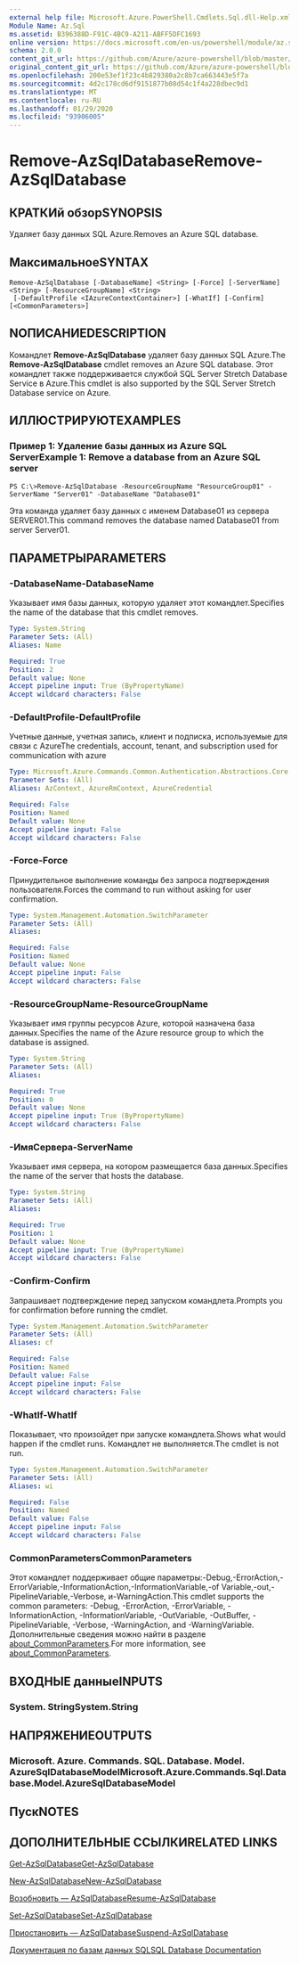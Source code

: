 ```yaml
---
external help file: Microsoft.Azure.PowerShell.Cmdlets.Sql.dll-Help.xml
Module Name: Az.Sql
ms.assetid: B396388D-F91C-4BC9-A211-ABFF5DFC1693
online version: https://docs.microsoft.com/en-us/powershell/module/az.sql/remove-azsqldatabase
schema: 2.0.0
content_git_url: https://github.com/Azure/azure-powershell/blob/master/src/Sql/Sql/help/Remove-AzSqlDatabase.md
original_content_git_url: https://github.com/Azure/azure-powershell/blob/master/src/Sql/Sql/help/Remove-AzSqlDatabase.md
ms.openlocfilehash: 200e53ef1f23c4b829380a2c8b7ca663443e5f7a
ms.sourcegitcommit: 4d2c178cd6df9151877b08d54c1f4a228dbec9d1
ms.translationtype: MT
ms.contentlocale: ru-RU
ms.lasthandoff: 01/29/2020
ms.locfileid: "93906005"
---
```

# <span data-ttu-id="80385-101">Remove-AzSqlDatabase</span><span class="sxs-lookup"><span data-stu-id="80385-101">Remove-AzSqlDatabase</span></span>

## <span data-ttu-id="80385-102">КРАТКИй обзор</span><span class="sxs-lookup"><span data-stu-id="80385-102">SYNOPSIS</span></span>
<span data-ttu-id="80385-103">Удаляет базу данных SQL Azure.</span><span class="sxs-lookup"><span data-stu-id="80385-103">Removes an Azure SQL database.</span></span>

## <span data-ttu-id="80385-104">Максимальное</span><span class="sxs-lookup"><span data-stu-id="80385-104">SYNTAX</span></span>

```
Remove-AzSqlDatabase [-DatabaseName] <String> [-Force] [-ServerName] <String> [-ResourceGroupName] <String>
 [-DefaultProfile <IAzureContextContainer>] [-WhatIf] [-Confirm] [<CommonParameters>]
```

## <span data-ttu-id="80385-105">NОПИСАНИЕ</span><span class="sxs-lookup"><span data-stu-id="80385-105">DESCRIPTION</span></span>
<span data-ttu-id="80385-106">Командлет **Remove-AzSqlDatabase** удаляет базу данных SQL Azure.</span><span class="sxs-lookup"><span data-stu-id="80385-106">The **Remove-AzSqlDatabase** cmdlet removes an Azure SQL database.</span></span>
<span data-ttu-id="80385-107">Этот командлет также поддерживается службой SQL Server Stretch Database Service в Azure.</span><span class="sxs-lookup"><span data-stu-id="80385-107">This cmdlet is also supported by the SQL Server Stretch Database service on Azure.</span></span>

## <span data-ttu-id="80385-108">ИЛЛЮСТРИРУЮТ</span><span class="sxs-lookup"><span data-stu-id="80385-108">EXAMPLES</span></span>

### <span data-ttu-id="80385-109">Пример 1: Удаление базы данных из Azure SQL Server</span><span class="sxs-lookup"><span data-stu-id="80385-109">Example 1: Remove a database from an Azure SQL server</span></span>
```
PS C:\>Remove-AzSqlDatabase -ResourceGroupName "ResourceGroup01" -ServerName "Server01" -DatabaseName "Database01"
```

<span data-ttu-id="80385-110">Эта команда удаляет базу данных с именем Database01 из сервера SERVER01.</span><span class="sxs-lookup"><span data-stu-id="80385-110">This command removes the database named Database01 from server Server01.</span></span>

## <span data-ttu-id="80385-111">ПАРАМЕТРЫ</span><span class="sxs-lookup"><span data-stu-id="80385-111">PARAMETERS</span></span>

### <span data-ttu-id="80385-112">-DatabaseName</span><span class="sxs-lookup"><span data-stu-id="80385-112">-DatabaseName</span></span>
<span data-ttu-id="80385-113">Указывает имя базы данных, которую удаляет этот командлет.</span><span class="sxs-lookup"><span data-stu-id="80385-113">Specifies the name of the database that this cmdlet removes.</span></span>

```yaml
Type: System.String
Parameter Sets: (All)
Aliases: Name

Required: True
Position: 2
Default value: None
Accept pipeline input: True (ByPropertyName)
Accept wildcard characters: False
```

### <span data-ttu-id="80385-114">-DefaultProfile</span><span class="sxs-lookup"><span data-stu-id="80385-114">-DefaultProfile</span></span>
<span data-ttu-id="80385-115">Учетные данные, учетная запись, клиент и подписка, используемые для связи с Azure</span><span class="sxs-lookup"><span data-stu-id="80385-115">The credentials, account, tenant, and subscription used for communication with azure</span></span>

```yaml
Type: Microsoft.Azure.Commands.Common.Authentication.Abstractions.Core.IAzureContextContainer
Parameter Sets: (All)
Aliases: AzContext, AzureRmContext, AzureCredential

Required: False
Position: Named
Default value: None
Accept pipeline input: False
Accept wildcard characters: False
```

### <span data-ttu-id="80385-116">-Force</span><span class="sxs-lookup"><span data-stu-id="80385-116">-Force</span></span>
<span data-ttu-id="80385-117">Принудительное выполнение команды без запроса подтверждения пользователя.</span><span class="sxs-lookup"><span data-stu-id="80385-117">Forces the command to run without asking for user confirmation.</span></span>

```yaml
Type: System.Management.Automation.SwitchParameter
Parameter Sets: (All)
Aliases:

Required: False
Position: Named
Default value: None
Accept pipeline input: False
Accept wildcard characters: False
```

### <span data-ttu-id="80385-118">-ResourceGroupName</span><span class="sxs-lookup"><span data-stu-id="80385-118">-ResourceGroupName</span></span>
<span data-ttu-id="80385-119">Указывает имя группы ресурсов Azure, которой назначена база данных.</span><span class="sxs-lookup"><span data-stu-id="80385-119">Specifies the name of the Azure resource group to which the database is assigned.</span></span>

```yaml
Type: System.String
Parameter Sets: (All)
Aliases:

Required: True
Position: 0
Default value: None
Accept pipeline input: True (ByPropertyName)
Accept wildcard characters: False
```

### <span data-ttu-id="80385-120">-ИмяСервера</span><span class="sxs-lookup"><span data-stu-id="80385-120">-ServerName</span></span>
<span data-ttu-id="80385-121">Указывает имя сервера, на котором размещается база данных.</span><span class="sxs-lookup"><span data-stu-id="80385-121">Specifies the name of the server that hosts the database.</span></span>

```yaml
Type: System.String
Parameter Sets: (All)
Aliases:

Required: True
Position: 1
Default value: None
Accept pipeline input: True (ByPropertyName)
Accept wildcard characters: False
```

### <span data-ttu-id="80385-122">-Confirm</span><span class="sxs-lookup"><span data-stu-id="80385-122">-Confirm</span></span>
<span data-ttu-id="80385-123">Запрашивает подтверждение перед запуском командлета.</span><span class="sxs-lookup"><span data-stu-id="80385-123">Prompts you for confirmation before running the cmdlet.</span></span>

```yaml
Type: System.Management.Automation.SwitchParameter
Parameter Sets: (All)
Aliases: cf

Required: False
Position: Named
Default value: False
Accept pipeline input: False
Accept wildcard characters: False
```

### <span data-ttu-id="80385-124">-WhatIf</span><span class="sxs-lookup"><span data-stu-id="80385-124">-WhatIf</span></span>
<span data-ttu-id="80385-125">Показывает, что произойдет при запуске командлета.</span><span class="sxs-lookup"><span data-stu-id="80385-125">Shows what would happen if the cmdlet runs.</span></span>
<span data-ttu-id="80385-126">Командлет не выполняется.</span><span class="sxs-lookup"><span data-stu-id="80385-126">The cmdlet is not run.</span></span>

```yaml
Type: System.Management.Automation.SwitchParameter
Parameter Sets: (All)
Aliases: wi

Required: False
Position: Named
Default value: False
Accept pipeline input: False
Accept wildcard characters: False
```

### <span data-ttu-id="80385-127">CommonParameters</span><span class="sxs-lookup"><span data-stu-id="80385-127">CommonParameters</span></span>
<span data-ttu-id="80385-128">Этот командлет поддерживает общие параметры:-Debug,-ErrorAction,-ErrorVariable,-InformationAction,-InformationVariable,-of Variable,-out,-PipelineVariable,-Verbose, и-WarningAction.</span><span class="sxs-lookup"><span data-stu-id="80385-128">This cmdlet supports the common parameters: -Debug, -ErrorAction, -ErrorVariable, -InformationAction, -InformationVariable, -OutVariable, -OutBuffer, -PipelineVariable, -Verbose, -WarningAction, and -WarningVariable.</span></span> <span data-ttu-id="80385-129">Дополнительные сведения можно найти в разделе [about_CommonParameters](https://go.microsoft.com/fwlink/?LinkID=113216).</span><span class="sxs-lookup"><span data-stu-id="80385-129">For more information, see [about_CommonParameters](https://go.microsoft.com/fwlink/?LinkID=113216).</span></span>

## <span data-ttu-id="80385-130">ВХОДНЫЕ данные</span><span class="sxs-lookup"><span data-stu-id="80385-130">INPUTS</span></span>

### <span data-ttu-id="80385-131">System. String</span><span class="sxs-lookup"><span data-stu-id="80385-131">System.String</span></span>

## <span data-ttu-id="80385-132">НАПРЯЖЕНИЕ</span><span class="sxs-lookup"><span data-stu-id="80385-132">OUTPUTS</span></span>

### <span data-ttu-id="80385-133">Microsoft. Azure. Commands. SQL. Database. Model. AzureSqlDatabaseModel</span><span class="sxs-lookup"><span data-stu-id="80385-133">Microsoft.Azure.Commands.Sql.Database.Model.AzureSqlDatabaseModel</span></span>

## <span data-ttu-id="80385-134">Пуск</span><span class="sxs-lookup"><span data-stu-id="80385-134">NOTES</span></span>

## <span data-ttu-id="80385-135">ДОПОЛНИТЕЛЬНЫЕ ССЫЛКИ</span><span class="sxs-lookup"><span data-stu-id="80385-135">RELATED LINKS</span></span>

[<span data-ttu-id="80385-136">Get-AzSqlDatabase</span><span class="sxs-lookup"><span data-stu-id="80385-136">Get-AzSqlDatabase</span></span>](./Get-AzSqlDatabase.md)

[<span data-ttu-id="80385-137">New-AzSqlDatabase</span><span class="sxs-lookup"><span data-stu-id="80385-137">New-AzSqlDatabase</span></span>](./New-AzSqlDatabase.md)

[<span data-ttu-id="80385-138">Возобновить — AzSqlDatabase</span><span class="sxs-lookup"><span data-stu-id="80385-138">Resume-AzSqlDatabase</span></span>](./Resume-AzSqlDatabase.md)

[<span data-ttu-id="80385-139">Set-AzSqlDatabase</span><span class="sxs-lookup"><span data-stu-id="80385-139">Set-AzSqlDatabase</span></span>](./Set-AzSqlDatabase.md)

[<span data-ttu-id="80385-140">Приостановить — AzSqlDatabase</span><span class="sxs-lookup"><span data-stu-id="80385-140">Suspend-AzSqlDatabase</span></span>](./Suspend-AzSqlDatabase.md)

[<span data-ttu-id="80385-141">Документация по базам данных SQL</span><span class="sxs-lookup"><span data-stu-id="80385-141">SQL Database Documentation</span></span>](https://docs.microsoft.com/azure/sql-database/)


